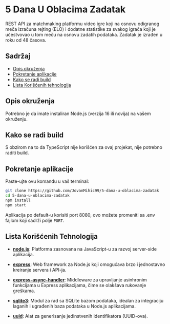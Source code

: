 # 5 Dana U Oblacima Zadatak

REST API za matchmaking platformu video igre koji na osnovu odigranog meča izračuna rejting (ELO) i dodatne statistike za svakog igrača koji je učestvovao u tom meču na osnovu zadatih podataka. Zadatak je izrađen u roku od 48 časova.

## Sadržaj

- [Opis okruženja](#opis-okruženja)
- [Pokretanje aplikacije](#pokretanje-aplikacije)
- [Kako se radi build](#kako-se-radi-build)
- [Lista Korišćenih tehnologija](#lista-korišćenih-tehnologija)

## Opis okruženja

Potrebno je da imate instaliran Node.js (verzija 16 ili novija) na vašem okruženju.

## Kako se radi build

S obzirom na to da TypeScript nije korišćen za ovaj projekat, nije potrebno raditi build.

## Pokretanje aplikacije

Paste-ujte ovu komandu u vaš terminal:

```bash
git clone https://github.com/JovanMihic99/5-dana-u-oblacima-zadatak
cd 5-dana-u-oblacima-zadatak
npm install
npm start
```

Aplikacija po default-u korisiti port 8080, ovo možete promeniti sa .env fajlom koji sadrži polje `PORT`.

## Lista Korišćenih Tehnologija

- **[node.js](https://nodejs.org/)**: Platforma zasnovana na JavaScript-u za razvoj server-side aplikacija.

- **[express](https://expressjs.com/)**: Web framework za Node.js koji omogućava brzo i jednostavno kreiranje servera i API-ja.

- **[express-async-handler](https://www.npmjs.com/package/express-async-handler)**: Middleware za upravljanje asinhronim funkcijama u Express aplikacijama, čime se olakšava rukovanje greškama.

- **[sqlite3](https://www.npmjs.com/package/sqlite3)**: Modul za rad sa SQLite bazom podataka, idealan za integraciju laganih i ugrađenih baza podataka u Node.js aplikacijama.

- **[uuid](https://www.npmjs.com/package/uuid)**: Alat za generisanje jedinstvenih identifikatora (UUID-ova).
